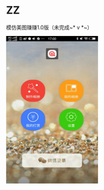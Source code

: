 # ZZ
模仿美图赚赚1.0版（未完成~* v *~）

<img src="https://github.com/xmutzlq/ZZ/blob/master/pic/5.jpg" width="250" height="400" alt="首页"/>
